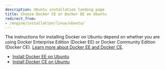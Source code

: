 ```yaml
---
description: Ubuntu installation landing page
title: Choose Docker CE or Docker EE on Ubuntu
redirect_from:
- /engine/installation/linux/ubuntu/
---
```


The instructions for installing Docker on Ubuntu depend on whether you are using
Docker Enterprise Edition (Docker EE) or Docker Community Edition (Docker CE).
[Learn more about Docker EE and Docker CE](/install/index.md).

- [Install Docker EE on Ubuntu](/install/linux/docker-ee/ubuntu.md)
- [Install Docker CE on Ubuntu](/install/linux/docker-ce/ubuntu.md)
